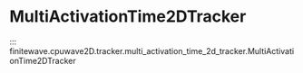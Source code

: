 # MultiActivationTime2DTracker
::: finitewave.cpuwave2D.tracker.multi_activation_time_2d_tracker.MultiActivationTime2DTracker
